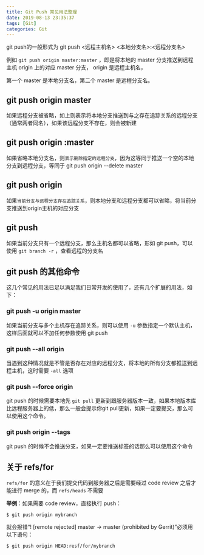 ```yaml
---
title: Git Push 常见用法整理
date: 2019-08-13 23:35:37
tags: [Git]
categories: Git
---
```


git push的一般形式为 git push <远程主机名> <本地分支名>:<远程分支名> 

例如 `git push origin master:master` ，即是将本地的 master 分支推送到远程主机 origin 上的对应 master 分支， origin 是远程主机名，

第一个 master 是本地分支名，第二个 master 是远程分支名。<!--more-->

## git push origin master

如果远程分支被省略，如上则表示将本地分支推送到与之存在追踪关系的远程分支（通常两者同名），如果该远程分支不存在，则会被新建

## git push origin :master 

如果省略本地分支名，则`表示删除指定的远程分支`，因为这等同于推送一个空的本地分支到远程分支，等同于 git push origin --delete master

## git push origin

如果`当前分支与远程分支存在追踪关系`，则本地分支和远程分支都可以省略，将当前分支推送到origin主机的对应分支 

## git push

如果当前分支只有一个远程分支，那么主机名都可以省略，形如 git push，可以使用 `git branch -r` ，查看远程的分支名

## git push 的其他命令

这几个常见的用法已足以满足我们日常开发的使用了，还有几个扩展的用法，如下：

### git push -u origin master 

如果当前分支与多个主机存在追踪关系，则可以使用 `-u` 参数指定一个默认主机，这样后面就可以不加任何参数使用 git push

### git push --all origin

当遇到这种情况就是不管是否存在对应的远程分支，将本地的所有分支都推送到远程主机，这时需要 `-all` 选项

### git push --force origin 

git push 的时候需要本地先 `git pull` 更新到跟服务器版本一致，如果本地版本库比远程服务器上的低，那么一般会提示你git pull更新，如果一定要提交，那么可以使用这个命令。

### git push origin --tags 

git push 的时候不会推送分支，如果一定要推送标签的话那么可以使用这个命令

## 关于 refs/for

`refs/for` 的意义在于我们提交代码到服务器之后是需要经过 code review 之后才能进行 merge 的，而 `refs/heads` 不需要

**举例**：如果需要 code review，直接执行 push：

```shell
$ git push origin mybranch
```

就会报错“! [remote rejected] master -> master (prohibited by Gerrit)”必须用以下语句：

```shell
$ git push origin HEAD:resf/for/mybranch
```